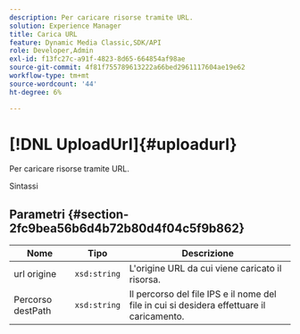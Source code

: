 ```yaml
---
description: Per caricare risorse tramite URL.
solution: Experience Manager
title: Carica URL
feature: Dynamic Media Classic,SDK/API
role: Developer,Admin
exl-id: f13fc27c-a91f-4823-8d65-664854af98ae
source-git-commit: 4f81f755789613222a66bed2961117604ae19e62
workflow-type: tm+mt
source-wordcount: '44'
ht-degree: 6%

---
```


# [!DNL UploadUrl]{#uploadurl}

Per caricare risorse tramite URL.

Sintassi

## Parametri {#section-2fc9bea56b6d4b72b80d4f04c5f9b862}

| Nome | Tipo | Descrizione |
|---|---|---|
| url origine | `xsd:string` | L&#39;origine URL da cui viene caricato il risorsa. |
| Percorso destPath | `xsd:string` | Il percorso del file IPS e il nome del file in cui si desidera effettuare il caricamento. |
